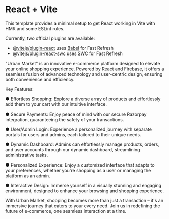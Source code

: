 # React + Vite

This template provides a minimal setup to get React working in Vite with HMR and some ESLint rules.

Currently, two official plugins are available:

- [@vitejs/plugin-react](https://github.com/vitejs/vite-plugin-react/blob/main/packages/plugin-react/README.md) uses [Babel](https://babeljs.io/) for Fast Refresh
- [@vitejs/plugin-react-swc](https://github.com/vitejs/vite-plugin-react-swc) uses [SWC](https://swc.rs/) for Fast Refresh

"Urban Market" is an innovative e-commerce platform designed to elevate your
online shopping experience. Powered by React and Firebase, it offers a seamless
fusion of advanced technology and user-centric design, ensuring both
convenience and efficiency.


Key Features:


● Effortless Shopping: Explore a diverse array of products and effortlessly
add them to your cart with our intuitive interface.


● Secure Payments: Enjoy peace of mind with our secure Razorpay
integration, guaranteeing the safety of your transactions.


● User/Admin Login: Experience a personalized journey with separate
portals for users and admins, each tailored to their unique needs.


● Dynamic Dashboard: Admins can effortlessly manage products, orders,
and user accounts through our dynamic dashboard, streamlining
administrative tasks.


● Personalized Experience: Enjoy a customized interface that adapts to
your preferences, whether you're shopping as a user or managing the
platform as an admin.


● Interactive Design: Immerse yourself in a visually stunning and
engaging environment, designed to enhance your browsing and shopping
experience.


With Urban Market, shopping becomes more than just a transaction – it's an
immersive journey that caters to your every need. Join us in redefining the future
of e-commerce, one seamless interaction at a time.
